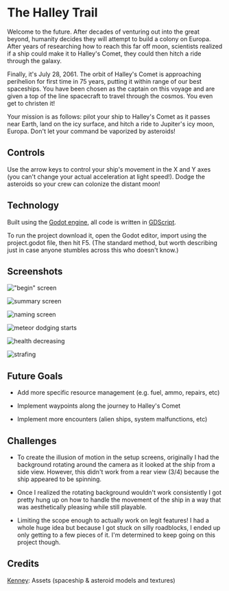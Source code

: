# The Halley Trail

Welcome to the future. After decades of venturing out into the great beyond, humanity decides they will attempt to build a colony on Europa. After years of researching how to reach this far off moon, scientists realized if a ship could make it to Halley's Comet, they could then hitch a ride through the galaxy.

Finally, it's July 28, 2061. The orbit of Halley's Comet is approaching perihelion for first time in 75 years, putting it within range of our best spaceships. You have been chosen as the captain on this voyage and are given a top of the line spacecraft to travel through the cosmos. You even get to christen it!

Your mission is as follows: pilot your ship to Halley's Comet as it passes near Earth, land on the icy surface, and hitch a ride to Jupiter's icy moon, Europa. Don't let your command be vaporized by asteroids!

## Controls

Use the arrow keys to control your ship's movement in the X and Y axes (you can't change your actual acceleration at light speed!). Dodge the asteroids so your crew can colonize the distant moon!

## Technology

Built using the [Godot engine](https://godotengine.org/), all code is written in [GDScript](https://docs.godotengine.org/en/3.1/getting_started/scripting/gdscript/gdscript_basics.html).

To run the project download it, open the Godot editor, import using the project.godot file, then hit F5. (The standard method, but worth describing just in case anyone stumbles across this who doesn't know.)

## Screenshots

!["begin" screen](https://i.imgur.com/AA6gk9a.png)

![summary screen](https://i.imgur.com/GT7DlxM.png)

![naming screen](https://i.imgur.com/clL1XjD.png)

![meteor dodging starts](https://i.imgur.com/rbvb4tB.png)

![health decreasing](https://i.imgur.com/FbY4OOk.png)

![strafing](https://i.imgur.com/KuEh3ru.png)

## Future Goals

* Add more specific resource management (e.g. fuel, ammo, repairs, etc)

* Implement waypoints along the journey to Halley's Comet

* Implement more encounters (alien ships, system malfunctions, etc)

## Challenges

* To create the illusion of motion in the setup screens, originally I had the background rotating around the camera as it looked at the ship from a side view. However, this didn't work from a rear view (3/4) because the ship appeared to be spinning.

* Once I realized the rotating background wouldn't work consistently I got pretty hung up on how to handle the movement of the ship in a way that was aesthetically pleasing while still playable.

* Limiting the scope enough to actually work on legit features! I had a whole huge idea but because I got stuck on silly roadblocks, I ended up only getting to a few pieces of it. I'm determined to keep going on this project though.

## Credits

[Kenney](https://www.kenney.nl/): Assets (spaceship & asteroid models and textures)
